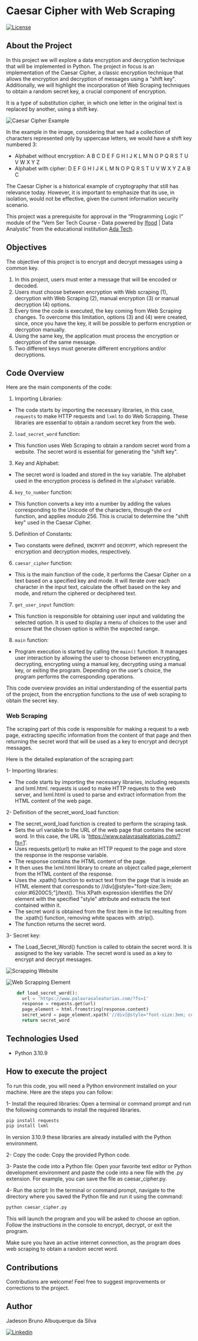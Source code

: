 # Caesar Cipher with Web Scraping

[![License](https://img.shields.io/npm/l/react)](https://github.com/JadesonBruno/caesar_cipher_with_web_scraping/blob/main/LICENSE)

## About the Project

In this project we will explore a data encryption and decryption technique that will be implemented in Python. The project in focus is an implementation of the Caesar Cipher, a classic encryption technique that allows the encryption and decryption of messages using a "shift key". Additionally, we will highlight the incorporation of Web Scraping techniques to obtain a random secret key, a crucial component of encryption.

It is a type of substitution cipher, in which one letter in the original text is replaced by another, using a shift key.

![Caesar Cipher Example](https://github.com/JadesonBruno/caesar_cipher_with_web_scraping/blob/main/assets/caesar_cipher.png)

In the example in the image, considering that we had a collection of characters represented only by uppercase letters, we would have a shift key numbered 3:

- Alphabet without encryption: A B C D E F G H I J K L M N O P Q R S T U V W X Y Z
- Alphabet with cipher: D E F G H I J K L M N O P Q R S T U V W X Y Z A B C

The Caesar Cipher is a historical example of cryptography that still has relevance today. However, it is important to emphasize that its use, in isolation, would not be effective, given the current information security scenario.

This project was a prerequisite for approval in the “Programming Logic I” module of the “Vem Ser Tech Course - Data powered by [Ifood](https://www.ifood.com.br/) | Data Analystic” from the educational institution [Ada Tech](https://ada.tech/).

## Objectives

The objective of this project is to encrypt and decrypt messages using a common key.

1. In this project, users must enter a message that will be encoded or decoded.
2. Users must choose between encryption with Web scraping (1), decryption with Web Scraping (2), manual encryption (3) or manual decryption (4) options.
3. Every time the code is executed, the key coming from Web Scraping changes. To overcome this limitation, options (3) and (4) were created, since, once you have the key, it will be possible to perform encryption or decryption manually.
4. Using the same key, the application must process the encryption or decryption of the same message.
5. Two different keys must generate different encryptions and/or decryptions.

## Code Overview

Here are the main components of the code:

1. Importing Libraries:

- The code starts by importing the necessary libraries, in this case, `requests` to make HTTP requests and `lxml` to do Web Scrapping. These libraries are essential to obtain a random secret key from the web.

2. `load_secret_word` function:

- This function uses Web Scraping to obtain a random secret word from a website. The secret word is essential for generating the "shift key".

3. Key and Alphabet:

- The secret word is loaded and stored in the `key` variable. The alphabet used in the encryption process is defined in the `alphabet` variable.

4. `key_to_number` function:

- This function converts a key into a number by adding the values corresponding to the Unicode of the characters, through the `ord` function, and applies modulo 256. This is crucial to determine the "shift key" used in the Caesar Cipher.

5. Definition of Constants:

- Two constants were defined, `ENCRYPT` and `DECRYPT`, which represent the encryption and decryption modes, respectively.

6. `caesar_cipher` function:

- This is the main function of the code, it performs the Caesar Cipher on a text based on a specified key and mode. It will iterate over each character in the input text, calculate the offset based on the key and mode, and return the ciphered or deciphered text.

7. `get_user_input` function:

- This function is responsible for obtaining user input and validating the selected option. It is used to display a menu of choices to the user and ensure that the chosen option is within the expected range.

8. `main` function:

- Program execution is started by calling the `main()` function. It manages user interaction by allowing the user to choose between encrypting, decrypting, encrypting using a manual key, decrypting using a manual key, or exiting the program. Depending on the user's choice, the program performs the corresponding operations.

This code overview provides an initial understanding of the essential parts of the project, from the encryption functions to the use of web scraping to obtain the secret key.

### Web Scraping

The scraping part of this code is responsible for making a request to a web page, extracting specific information from the content of that page and then returning the secret word that will be used as a key to encrypt and decrypt messages.

Here is the detailed explanation of the scraping part:

1- Importing libraries:

- The code starts by importing the necessary libraries, including requests and lxml.html. requests is used to make HTTP requests to the web server, and lxml.html is used to parse and extract information from the HTML content of the web page.

2- Definition of the secret_word_load function:

- The secret_word_load function is created to perform the scraping task.
- Sets the url variable to the URL of the web page that contains the secret word. In this case, the URL is 'https://www.palavrasaleatorias.com/?fs=1'.
- Uses requests.get(url) to make an HTTP request to the page and store the response in the response variable.
- The response contains the HTML content of the page.
- It then uses the lxml.html library to create an object called page_element from the HTML content of the response.
- Uses the .xpath() function to extract text from the page that is inside an HTML element that corresponds to //div[@style="font-size:3em; color:#6200C5;"]/text(). This XPath expression identifies the DIV element with the specified "style" attribute and extracts the text contained within it.
- The secret word is obtained from the first item in the list resulting from the .xpath() function, removing white spaces with .strip().
- The function returns the secret word.

3- Secret key:

- The Load_Secret_Word() function is called to obtain the secret word. It is assigned to the key variable. The secret word is used as a key to encrypt and decrypt messages.

![Scrapping Website](https://github.com/JadesonBruno/caesar_cipher_with_web_scraping/blob/main/assets/site_web_scraping.png)

![Web Scrapping Element](https://github.com/JadesonBruno/caesar_cipher_with_web_scraping/blob/main/assets/html_element_web_scraping.png)

```python
    def load_secret_word():
      url = 'https://www.palavrasaleatorias.com/?fs=1'
      response = requests.get(url)
      page_element = html.fromstring(response.content)
      secret_word = page_element.xpath('//div[@style="font-size:3em; color:#6200C5;"]/text()')[0].strip()
      return secret_word
```

## Technologies Used

- Python 3.10.9

## How to execute the project

To run this code, you will need a Python environment installed on your machine. Here are the steps you can follow:

1- Install the required libraries:
Open a terminal or command prompt and run the following commands to install the required libraries.

```bash
pip install requests
pip install lxml
```

In version 3.10.9 these libraries are already installed with the Python environment.

2- Copy the code:
Copy the provided Python code.

3- Paste the code into a Python file:
Open your favorite text editor or Python development environment and paste the code into a new file with the .py extension. For example, you can save the file as caesar_cipher.py.

4- Run the script:
In the terminal or command prompt, navigate to the directory where you saved the Python file and run it using the command:

```bash
python caesar_cipher.py
```

This will launch the program and you will be asked to choose an option. Follow the instructions in the console to encrypt, decrypt, or exit the program.

Make sure you have an active internet connection, as the program does web scraping to obtain a random secret word.

## Contributions

Contributions are welcome! Feel free to suggest improvements or corrections to the project.

## Author

Jadeson Bruno Albuquerque da Silva

[![Linkedin](https://img.shields.io/badge/LinkedIn-0077B5?style=for-the-badge&logo=linkedin&logoColor=white)](https://www.linkedin.com/in/jadeson-bruno-228450101/)
